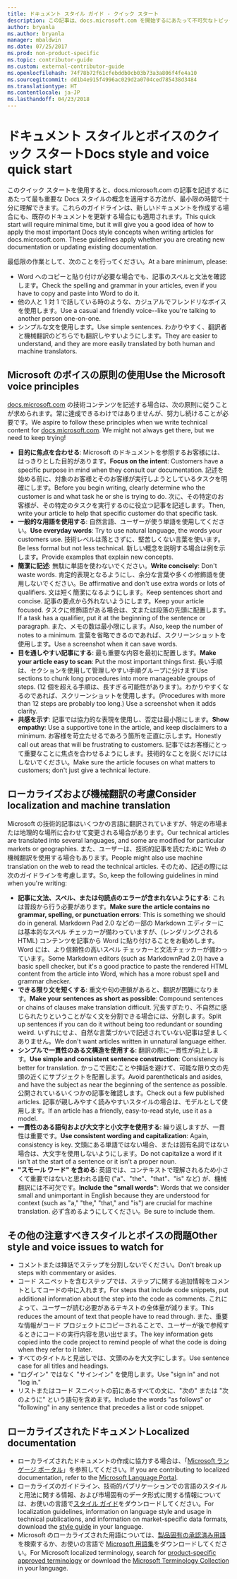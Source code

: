 ```yaml
---
title: ドキュメント スタイル ガイド - クイック スタート
description: この記事は、docs.microsoft.com を開始するにあたって不可欠なトピックを含む、スタイルで考慮すべき事項についての簡潔なガイドです。
author: bryanla
ms.author: bryanla
manager: mbaldwin
ms.date: 07/25/2017
ms.prod: non-product-specific
ms.topic: contributor-guide
ms.custom: external-contributor-guide
ms.openlocfilehash: 74f78b72f61cfebddb0cb03b73a3a806f4fe4a10
ms.sourcegitcommit: dd1b4e915f4996ac029d2a0704ced785438d3484
ms.translationtype: HT
ms.contentlocale: ja-JP
ms.lasthandoff: 04/23/2018
---
```

# <a name="docs-style-and-voice-quick-start"></a><span data-ttu-id="a538f-103">ドキュメント スタイルとボイスのクイック スタート</span><span class="sxs-lookup"><span data-stu-id="a538f-103">Docs style and voice quick start</span></span>

<span data-ttu-id="a538f-104">このクイック スタートを使用すると、docs.microsoft.com の記事を記述するにあたって最も重要な Docs スタイルの概念を適用する方法が、最小限の時間で十分に理解できます。これらのガイドラインは、新しいドキュメントを作成する場合にも、既存のドキュメントを更新する場合にも適用されます。</span><span class="sxs-lookup"><span data-stu-id="a538f-104">This quick start will require minimal time, but it will give you a good idea of how to apply the most important Docs style concepts when writing articles for docs.microsoft.com. These guidelines apply whether you are creating new documentation or updating existing documentation.</span></span>

<span data-ttu-id="a538f-105">最低限の作業として、次のことを行ってください。</span><span class="sxs-lookup"><span data-stu-id="a538f-105">At a bare minimum, please:</span></span>

- <span data-ttu-id="a538f-106">Word へのコピーと貼り付けが必要な場合でも、記事のスペルと文法を確認します。</span><span class="sxs-lookup"><span data-stu-id="a538f-106">Check the spelling and grammar in your articles, even if you have to copy and paste into Word to do it.</span></span>
- <span data-ttu-id="a538f-107">他の人と 1 対 1 で話している時のような、カジュアルでフレンドリなボイスを使用します。</span><span class="sxs-lookup"><span data-stu-id="a538f-107">Use a casual and friendly voice--like you're talking to another person one-on-one.</span></span>
- <span data-ttu-id="a538f-108">シンプルな文を使用します。</span><span class="sxs-lookup"><span data-stu-id="a538f-108">Use simple sentences.</span></span> <span data-ttu-id="a538f-109">わかりやすく、翻訳者と機械翻訳のどちらでも翻訳しやすいようにします。</span><span class="sxs-lookup"><span data-stu-id="a538f-109">They are easier to understand, and they are more easily translated by both human and machine translators.</span></span>

## <a name="use-the-microsoft-voice-principles"></a><span data-ttu-id="a538f-110">Microsoft のボイスの原則の使用</span><span class="sxs-lookup"><span data-stu-id="a538f-110">Use the Microsoft voice principles</span></span>

<span data-ttu-id="a538f-111">[docs.microsoft.com](https://docs.microsoft.com) の技術コンテンツを記述する場合は、次の原則に従うことが求められます。常に達成できるわけではありませんが、努力し続けることが必要です。</span><span class="sxs-lookup"><span data-stu-id="a538f-111">We aspire to follow these principles when we write technical content for [docs.microsoft.com](https://docs.microsoft.com). We might not always get there, but we need to keep trying!</span></span>

- <span data-ttu-id="a538f-112">**目的に焦点を合わせる**: Microsoft のドキュメントを参照するお客様には、はっきりとした目的があります。</span><span class="sxs-lookup"><span data-stu-id="a538f-112">**Focus on the intent**: Customers have a specific purpose in mind when they consult our documentation.</span></span> <span data-ttu-id="a538f-113">記述を始める前に、対象のお客様とそのお客様が実行しようとしているタスクを明確にします。</span><span class="sxs-lookup"><span data-stu-id="a538f-113">Before you begin writing, clearly determine who the customer is and what task he or she is trying to do.</span></span> <span data-ttu-id="a538f-114">次に、その特定のお客様が、その特定のタスクを実行するのに役立つ記事を記述します。</span><span class="sxs-lookup"><span data-stu-id="a538f-114">Then, write your article to help that specific customer do that specific task.</span></span>
- <span data-ttu-id="a538f-115">**一般的な用語を使用する**: 自然言語、ユーザーが使う単語を使用してください。</span><span class="sxs-lookup"><span data-stu-id="a538f-115">**Use everyday words**: Try to use natural language, the words your customers use.</span></span> <span data-ttu-id="a538f-116">技術レベルは落とさずに、堅苦しくない言葉を使います。</span><span class="sxs-lookup"><span data-stu-id="a538f-116">Be less formal but not less technical.</span></span> <span data-ttu-id="a538f-117">新しい概念を説明する場合は例を示します。</span><span class="sxs-lookup"><span data-stu-id="a538f-117">Provide examples that explain new concepts.</span></span>
- <span data-ttu-id="a538f-118">**簡潔に記述**: 無駄に単語を使わないでください。</span><span class="sxs-lookup"><span data-stu-id="a538f-118">**Write concisely**: Don't waste words.</span></span> <span data-ttu-id="a538f-119">肯定的表現となるようにし、余分な言葉や多くの修飾語を使用しないでください。</span><span class="sxs-lookup"><span data-stu-id="a538f-119">Be affirmative and don't use extra words or lots of qualifiers.</span></span> <span data-ttu-id="a538f-120">文は短く簡潔になるようにします。</span><span class="sxs-lookup"><span data-stu-id="a538f-120">Keep sentences short and concise.</span></span> <span data-ttu-id="a538f-121">記事の要点から外れないようにします。</span><span class="sxs-lookup"><span data-stu-id="a538f-121">Keep your article focused.</span></span> <span data-ttu-id="a538f-122">タスクに修飾語がある場合は、文または段落の先頭に配置します。</span><span class="sxs-lookup"><span data-stu-id="a538f-122">If a task has a qualifier, put it at the beginning of the sentence or paragraph.</span></span> <span data-ttu-id="a538f-123">また、メモの数は最小限にします。</span><span class="sxs-lookup"><span data-stu-id="a538f-123">Also, keep the number of notes to a minimum.</span></span> <span data-ttu-id="a538f-124">言葉を省略できるのであれば、スクリーンショットを使用します。</span><span class="sxs-lookup"><span data-stu-id="a538f-124">Use a screenshot when it can save words.</span></span>
- <span data-ttu-id="a538f-125">**目を通しやすい記事にする**: 最も重要な内容を最初に配置します。</span><span class="sxs-lookup"><span data-stu-id="a538f-125">**Make your article easy to scan**: Put the most important things first.</span></span> <span data-ttu-id="a538f-126">長い手順は、セクションを使用して管理しやすい手順グループに分けます</span><span class="sxs-lookup"><span data-stu-id="a538f-126">Use sections to chunk long procedures into more manageable groups of steps.</span></span> <span data-ttu-id="a538f-127">(12 個を超える手順は、長すぎる可能性があります)。わかりやすくなるのであれば、スクリーンショットを使用します。</span><span class="sxs-lookup"><span data-stu-id="a538f-127">(Procedures with more than 12 steps are probably too long.) Use a screenshot when it adds clarity.</span></span>
- <span data-ttu-id="a538f-128">**共感を示す**: 記事では協力的な表現を使用し、否定は最小限にします。</span><span class="sxs-lookup"><span data-stu-id="a538f-128">**Show empathy**: Use a supportive tone in the article, and keep disclaimers to a minimum.</span></span> <span data-ttu-id="a538f-129">お客様を苛立たせるであろう箇所を正直に示します。</span><span class="sxs-lookup"><span data-stu-id="a538f-129">Honestly call out areas that will be frustrating to customers.</span></span> <span data-ttu-id="a538f-130">記事ではお客様にとって重要なことに焦点を合わせるようにします。技術的なことを説くだけにはしないでください。</span><span class="sxs-lookup"><span data-stu-id="a538f-130">Make sure the article focuses on what matters to customers; don't just give a technical lecture.</span></span>

## <a name="consider-localization-and-machine-translation"></a><span data-ttu-id="a538f-131">ローカライズおよび機械翻訳の考慮</span><span class="sxs-lookup"><span data-stu-id="a538f-131">Consider localization and machine translation</span></span>

<span data-ttu-id="a538f-132">Microsoft の技術的記事はいくつかの言語に翻訳されていますが、特定の市場または地理的な場所に合わせて変更される場合があります。</span><span class="sxs-lookup"><span data-stu-id="a538f-132">Our technical articles are translated into several languages, and some are modified for particular markets or geographies.</span></span> <span data-ttu-id="a538f-133">また、ユーザーは、技術的記事を読むために Web の機械翻訳を使用する場合もあります。</span><span class="sxs-lookup"><span data-stu-id="a538f-133">People might also use machine translation on the web to read the technical articles.</span></span> <span data-ttu-id="a538f-134">そのため、記述の際には次のガイドラインを考慮します。</span><span class="sxs-lookup"><span data-stu-id="a538f-134">So, keep the following guidelines in mind when you're writing:</span></span>

- <span data-ttu-id="a538f-135">**記事に文法、スペル、または句読点のエラーが含まれないようにする**: これは普段から行う必要があります。</span><span class="sxs-lookup"><span data-stu-id="a538f-135">**Make sure the article contains no grammar, spelling, or punctuation errors**: This is something we should do in general.</span></span> <span data-ttu-id="a538f-136">Markdown Pad 2.0 などの一部の Markdown エディターには基本的なスペル チェッカーが備わっていますが、(レンダリングされる HTML) コンテンツを記事から Word に貼り付けることをお勧めします。Word には、より信頼性の高いスペル チェッカーと文法チェッカーが備わっています。</span><span class="sxs-lookup"><span data-stu-id="a538f-136">Some Markdown editors (such as MarkdownPad 2.0) have a basic spell checker, but it's a good practice to paste the rendered HTML content from the article into Word, which has a more robust spell and grammar checker.</span></span>
- <span data-ttu-id="a538f-137">**できる限り文を短くする**: 重文や句の連鎖があると、翻訳が困難になります。</span><span class="sxs-lookup"><span data-stu-id="a538f-137">**Make your sentences as short as possible**: Compound sentences or chains of clauses make translation difficult.</span></span> <span data-ttu-id="a538f-138">冗長すぎたり、不自然に感じられたりということがなく文を分割できる場合には、分割します。</span><span class="sxs-lookup"><span data-stu-id="a538f-138">Split up sentences if you can do it without being too redundant or sounding weird.</span></span> <span data-ttu-id="a538f-139">いずれにせよ、自然な言葉づかいで記述されていない記事は望ましくありません。</span><span class="sxs-lookup"><span data-stu-id="a538f-139">We don't want articles written in unnatural language either.</span></span>
- <span data-ttu-id="a538f-140">**シンプルで一貫性のある文構造を使用する**: 翻訳の際に一貫性が向上します。</span><span class="sxs-lookup"><span data-stu-id="a538f-140">**Use simple and consistent sentence construction**: Consistency is better for translation.</span></span> <span data-ttu-id="a538f-141">かっこで囲むことや挿話を避けて、可能な限り文の先頭の近くにサブジェクトを配置します。</span><span class="sxs-lookup"><span data-stu-id="a538f-141">Avoid parentheticals and asides, and have the subject as near the beginning of the sentence as possible.</span></span> <span data-ttu-id="a538f-142">公開されているいくつかの記事を確認します。</span><span class="sxs-lookup"><span data-stu-id="a538f-142">Check out a few published articles.</span></span> <span data-ttu-id="a538f-143">記事が親しみやすく読みやすいスタイルの場合は、モデルとして使用します。</span><span class="sxs-lookup"><span data-stu-id="a538f-143">If an article has a friendly, easy-to-read style, use it as a model.</span></span>
- <span data-ttu-id="a538f-144">**一貫性のある語句および大文字と小文字を使用する**: 繰り返しますが、一貫性は重要です。</span><span class="sxs-lookup"><span data-stu-id="a538f-144">**Use consistent wording and capitalization**: Again, consistency is key.</span></span> <span data-ttu-id="a538f-145">文頭にある単語ではない場合、または固有名詞ではない場合は、大文字を使用しないようにします。</span><span class="sxs-lookup"><span data-stu-id="a538f-145">Do not capitalize a word if it isn't at the start of a sentence or it isn't a proper noun.</span></span>
- <span data-ttu-id="a538f-146">**"スモール ワード" を含める**: 英語では、コンテキストで理解されるため小さくて重要ではないと思われる語句 ("a"、"the"、"that"、"is" など) が、機械翻訳には不可欠です。</span><span class="sxs-lookup"><span data-stu-id="a538f-146">**Include the "small words"**: Words that we consider small and unimportant in English because they are understood for context (such as "a," "the," "that," and "is") are crucial for machine translation.</span></span> <span data-ttu-id="a538f-147">必ず含めるようにしてください。</span><span class="sxs-lookup"><span data-stu-id="a538f-147">Be sure to include them.</span></span>

## <a name="other-style-and-voice-issues-to-watch-for"></a><span data-ttu-id="a538f-148">その他の注意すべきスタイルとボイスの問題</span><span class="sxs-lookup"><span data-stu-id="a538f-148">Other style and voice issues to watch for</span></span>

- <span data-ttu-id="a538f-149">コメントまたは挿話でステップを分割しないでください。</span><span class="sxs-lookup"><span data-stu-id="a538f-149">Don't break up steps with commentary or asides.</span></span>
- <span data-ttu-id="a538f-150">コード スニペットを含むステップでは、ステップに関する追加情報をコメントとしてコードの中に入れます。</span><span class="sxs-lookup"><span data-stu-id="a538f-150">For steps that include code snippets, put additional information about the step into the code as comments.</span></span> <span data-ttu-id="a538f-151">これによって、ユーザーが読む必要があるテキストの全体量が減ります。</span><span class="sxs-lookup"><span data-stu-id="a538f-151">This reduces the amount of text that people have to read through.</span></span> <span data-ttu-id="a538f-152">また、重要な情報がコード プロジェクトにコピーされることで、ユーザーが後で参照するときにコードの実行内容を思い出せます。</span><span class="sxs-lookup"><span data-stu-id="a538f-152">The key information gets copied into the code project to remind people of what the code is doing when they refer to it later.</span></span>
- <span data-ttu-id="a538f-153">すべてのタイトルと見出しでは、文頭のみを大文字にします。</span><span class="sxs-lookup"><span data-stu-id="a538f-153">Use sentence case for all titles and headings.</span></span>
- <span data-ttu-id="a538f-154">"ログイン" ではなく "サインイン" を使用します。</span><span class="sxs-lookup"><span data-stu-id="a538f-154">Use "sign in" and not "log in."</span></span>
- <span data-ttu-id="a538f-155">リストまたはコード スニペットの前にあるすべての文に、"次の" または "次のように" という語句を含めます。</span><span class="sxs-lookup"><span data-stu-id="a538f-155">Include the words "as follows" or "following" in any sentence that precedes a list or code snippet.</span></span>

## <a name="localized-documentation"></a><span data-ttu-id="a538f-156">ローカライズされたドキュメント</span><span class="sxs-lookup"><span data-stu-id="a538f-156">Localized documentation</span></span>

- <span data-ttu-id="a538f-157">ローカライズされたドキュメントの作成に協力する場合は、「[Microsoft ランゲージ ポータル](https://www.microsoft.com/Language/Default.aspx)」を参照してください。</span><span class="sxs-lookup"><span data-stu-id="a538f-157">If you are contributing to localized documentation, refer to the [Microsoft Language Portal](https://www.microsoft.com/Language/Default.aspx).</span></span>
- <span data-ttu-id="a538f-158">ローカライズのガイドライン、技術的パブリケーションでの言語のスタイルと用法に関する情報、および市場固有のデータ形式に関する情報については、お使いの言語で[スタイル ガイド](https://www.microsoft.com/Language/StyleGuides.aspx)をダウンロードしてください。</span><span class="sxs-lookup"><span data-stu-id="a538f-158">For localization guidelines, information on language style and usage in technical publications, and information on market-specific data formats, download the [style guide](https://www.microsoft.com/Language/StyleGuides.aspx) in your language.</span></span>
- <span data-ttu-id="a538f-159">Microsoft のローカライズされた用語については、[製品固有の承認済み用語](https://www.microsoft.com/Language/Search.aspx)を検索するか、お使いの言語で [Microsoft 用語集](https://www.microsoft.com/Language/Terminology.aspx)をダウンロードしてください。</span><span class="sxs-lookup"><span data-stu-id="a538f-159">For Microsoft localized terminology, search for [product-specific approved terminology](https://www.microsoft.com/Language/Search.aspx) or download the [Microsoft Terminology Collection](https://www.microsoft.com/Language/Terminology.aspx) in your language.</span></span>
